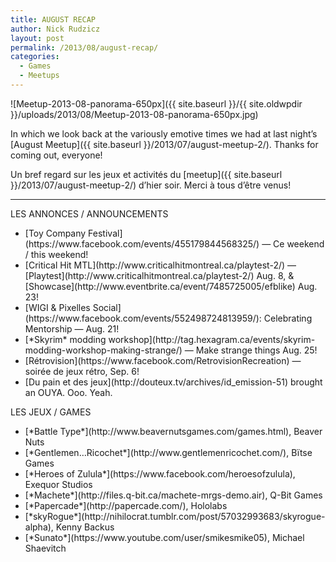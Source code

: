 ```yaml
---
title: AUGUST RECAP
author: Nick Rudzicz
layout: post
permalink: /2013/08/august-recap/
categories:
  - Games
  - Meetups
---
```

![Meetup-2013-08-panorama-650px]({{ site.baseurl }}/{{ site.oldwpdir }}/uploads/2013/08/Meetup-2013-08-panorama-650px.jpg)



In which we look back at the variously emotive times we had at last night&#8217;s [August Meetup]({{ site.baseurl }}/2013/07/august-meetup-2/).
Thanks for coming out, everyone!



Un bref regard sur les jeux et activit&eacute;s du [meetup]({{ site.baseurl }}/2013/07/august-meetup-2/) d&#8217;hier soir.
Merci &agrave; tous d&#8217;&ecirc;tre venus!


---
LES ANNONCES / ANNOUNCEMENTS
<ul>
        <li>
          [Toy Company Festival](https://www.facebook.com/events/455179844568325/) &#8212; Ce weekend / this weekend!
        </li>
        <li>
          [Critical Hit MTL](http://www.criticalhitmontreal.ca/playtest-2/) &#8212; [Playtest](http://www.criticalhitmontreal.ca/playtest-2/) Aug. 8, &#038; [Showcase](http://www.eventbrite.ca/event/7485725005/efblike) Aug. 23!
        </li>
        <li>
          [WIGI &#038; Pixelles Social](https://www.facebook.com/events/552498724813959/): Celebrating Mentorship &#8212; Aug. 21!
        </li>
        <li>
          [*Skyrim* modding workshop](http://tag.hexagram.ca/events/skyrim-modding-workshop-making-strange/) &#8212; Make strange things Aug. 25!
        </li>
        <li>
          [R&eacute;trovision](https://www.facebook.com/RetrovisionRecreation) &#8212; soir&eacute;e de jeux r&eacute;tro, Sep. 6!
        </li>
        <li>
          [Du pain et des jeux](http://douteux.tv/archives/id_emission-51) brought an OUYA. Ooo. Yeah.
        </li>
      </ul>
LES JEUX / GAMES
<ul>
        <li>
          [*Battle Type*](http://www.beavernutsgames.com/games.html), Beaver Nuts
        </li>
        <li>
          [*Gentlemen&#8230;Ricochet*](http://www.gentlemenricochet.com/), B&iuml;tse Games
        </li>
        <li>
          [*Heroes of Zulula*](https://www.facebook.com/heroesofzulula), Exequor Studios
        </li>
        <li>
          [*Machete*](http://files.q-bit.ca/machete-mrgs-demo.air), Q-Bit Games
        </li>
        <li>
          [*Papercade*](http://papercade.com/), Hololabs
        </li>
        <li>
          [*skyRogue*](http://nihilocrat.tumblr.com/post/57032993683/skyrogue-alpha), Kenny Backus
        </li>
        <li>
          [*Sunato*](https://www.youtube.com/user/smikesmike05), Michael Shaevitch
        </li>
      </ul>

